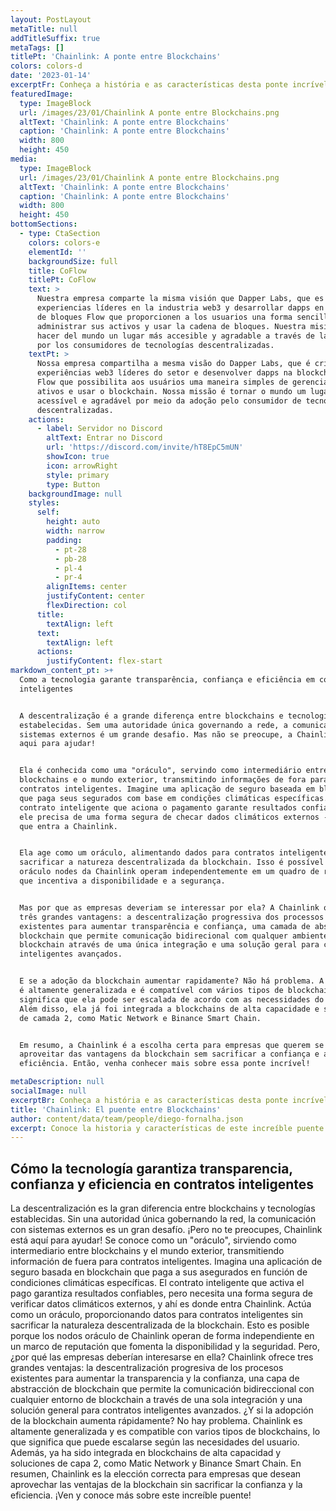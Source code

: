 ```yaml
---
layout: PostLayout
metaTitle: null
addTitleSuffix: true
metaTags: []
titlePt: 'Chainlink: A ponte entre Blockchains'
colors: colors-d
date: '2023-01-14'
excerptFr: Conheça a história e as características desta ponte incrível.
featuredImage:
  type: ImageBlock
  url: /images/23/01/Chainlink A ponte entre Blockchains.png
  altText: 'Chainlink: A ponte entre Blockchains'
  caption: 'Chainlink: A ponte entre Blockchains'
  width: 800
  height: 450
media:
  type: ImageBlock
  url: /images/23/01/Chainlink A ponte entre Blockchains.png
  altText: 'Chainlink: A ponte entre Blockchains'
  caption: 'Chainlink: A ponte entre Blockchains'
  width: 800
  height: 450
bottomSections:
  - type: CtaSection
    colors: colors-e
    elementId: ''
    backgroundSize: full
    title: CoFlow
    titlePt: CoFlow
    text: >
      Nuestra empresa comparte la misma visión que Dapper Labs, que es crear
      experiencias líderes en la industria web3 y desarrollar dapps en la cadena
      de bloques Flow que proporcionen a los usuarios una forma sencilla de
      administrar sus activos y usar la cadena de bloques. Nuestra misión es
      hacer del mundo un lugar más accesible y agradable a través de la adopción
      por los consumidores de tecnologías descentralizadas.
    textPt: >
      Nossa empresa compartilha a mesma visão do Dapper Labs, que é criar
      experiências web3 líderes do setor e desenvolver dapps na blockchain da
      Flow que possibilita aos usuários uma maneira simples de gerenciar seus
      ativos e usar o blockchain. Nossa missão é tornar o mundo um lugar mais
      acessível e agradável por meio da adoção pelo consumidor de tecnologias
      descentralizadas.
    actions:
      - label: Servidor no Discord
        altText: Entrar no Discord
        url: 'https://discord.com/invite/hT8EpC5mUN'
        showIcon: true
        icon: arrowRight
        style: primary
        type: Button
    backgroundImage: null
    styles:
      self:
        height: auto
        width: narrow
        padding:
          - pt-28
          - pb-28
          - pl-4
          - pr-4
        alignItems: center
        justifyContent: center
        flexDirection: col
      title:
        textAlign: left
      text:
        textAlign: left
      actions:
        justifyContent: flex-start
markdown_content_pt: >+
  Como a tecnologia garante transparência, confiança e eficiência em contratos
  inteligentes


  A descentralização é a grande diferença entre blockchains e tecnologias
  estabelecidas. Sem uma autoridade única governando a rede, a comunicação com
  sistemas externos é um grande desafio. Mas não se preocupe, a Chainlink está
  aqui para ajudar!


  Ela é conhecida como uma "oráculo", servindo como intermediário entre
  blockchains e o mundo exterior, transmitindo informações de fora para
  contratos inteligentes. Imagine uma aplicação de seguro baseada em blockchain
  que paga seus segurados com base em condições climáticas específicas. O
  contrato inteligente que aciona o pagamento garante resultados confiáveis, mas
  ele precisa de uma forma segura de checar dados climáticos externos - e é aí
  que entra a Chainlink.


  Ela age como um oráculo, alimentando dados para contratos inteligentes sem
  sacrificar a natureza descentralizada da blockchain. Isso é possível porque as
  oráculo nodes da Chainlink operam independentemente em um quadro de reputação
  que incentiva a disponibilidade e a segurança.


  Mas por que as empresas deveriam se interessar por ela? A Chainlink oferece
  três grandes vantagens: a descentralização progressiva dos processos
  existentes para aumentar transparência e confiança, uma camada de abstração de
  blockchain que permite comunicação bidirecional com qualquer ambiente de
  blockchain através de uma única integração e uma solução geral para contratos
  inteligentes avançados.


  E se a adoção da blockchain aumentar rapidamente? Não há problema. A Chainlink
  é altamente generalizada e é compatível com vários tipos de blockchains, o que
  significa que ela pode ser escalada de acordo com as necessidades do usuário.
  Além disso, ela já foi integrada a blockchains de alta capacidade e soluções
  de camada 2, como Matic Network e Binance Smart Chain.


  Em resumo, a Chainlink é a escolha certa para empresas que querem se
  aproveitar das vantagens da blockchain sem sacrificar a confiança e a
  eficiência. Então, venha conhecer mais sobre essa ponte incrível!

metaDescription: null
socialImage: null
excerptBr: Conheça a história e as características desta ponte incrível.
title: 'Chainlink: El puente entre Blockchains'
author: content/data/team/people/diego-fornalha.json
excerpt: Conoce la historia y características de este increíble puente.
---
```




## Cómo la tecnología garantiza transparencia, confianza y eficiencia en contratos inteligentes

La descentralización es la gran diferencia entre blockchains y tecnologías establecidas. Sin una autoridad única gobernando la red, la comunicación con sistemas externos es un gran desafío. ¡Pero no te preocupes, Chainlink está aquí para ayudar!
Se conoce como un "oráculo", sirviendo como intermediario entre blockchains y el mundo exterior, transmitiendo información de fuera para contratos inteligentes. Imagina una aplicación de seguro basada en blockchain que paga a sus asegurados en función de condiciones climáticas específicas. El contrato inteligente que activa el pago garantiza resultados confiables, pero necesita una forma segura de verificar datos climáticos externos, y ahí es donde entra Chainlink.
Actúa como un oráculo, proporcionando datos para contratos inteligentes sin sacrificar la naturaleza descentralizada de la blockchain. Esto es posible porque los nodos oráculo de Chainlink operan de forma independiente en un marco de reputación que fomenta la disponibilidad y la seguridad.
Pero, ¿por qué las empresas deberían interesarse en ella? Chainlink ofrece tres grandes ventajas: la descentralización progresiva de los procesos existentes para aumentar la transparencia y la confianza, una capa de abstracción de blockchain que permite la comunicación bidireccional con cualquier entorno de blockchain a través de una sola integración y una solución general para contratos inteligentes avanzados.
¿Y si la adopción de la blockchain aumenta rápidamente? No hay problema. Chainlink es altamente generalizada y es compatible con varios tipos de blockchains, lo que significa que puede escalarse según las necesidades del usuario. Además, ya ha sido integrada en blockchains de alta capacidad y soluciones de capa 2, como Matic Network y Binance Smart Chain.
En resumen, Chainlink es la elección correcta para empresas que desean aprovechar las ventajas de la blockchain sin sacrificar la confianza y la eficiencia. ¡Ven y conoce más sobre este increíble puente!



